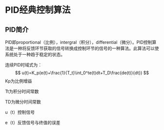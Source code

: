 # PID经典控制算法

## PID简介

PID即proportional（比例），intergral（积分），differential（微分）。PID控制算法是一种将反馈环节获取的信号转换成控制环节的信号的一种算法。此算法可以使系统处于一种趋于稳定的状态。

连续PID时域式为：
$$
u(t)=K_p(e(t)+\frac{1}{T_t}\int_0^te(t)dt+T_D\frac{de(t)}{dt})
$$
Kp为比例增益

Tt为积分时间常数

TD为微分时间常数

u（t）控制信号

e（t）反馈信号与终值的误差



